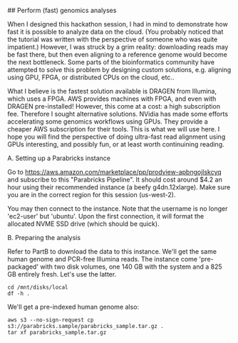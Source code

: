 ## Perform (fast) genomics analyses 

When I designed this hackathon session, I had in mind to demonstrate how fast it is possible to analyze data on the cloud. (You probably noticed that the tutorial was written with the perspective of someone who was quite impatient.) However, I was struck by a grim reality: downloading reads may be fast there, but then even aligning to a reference genome would become the next bottleneck. Some parts of the bioinformatics community have attempted to solve this problem by designing custom solutions, e.g. aligning using GPU, FPGA, or distributed CPUs on the cloud, etc.. 

What I believe is the fastest solution available is DRAGEN from Illumina, which uses a FPGA. AWS provides machines with FPGA, and even with DRAGEN pre-installed! However, this come at a cost: a high subscription fee. Therefore I sought alternative solutions. NVidia has made some efforts accelerating some genomics workflows using GPUs. They provide a cheaper AWS subscription for their tools. This is what we will use here. I hope you will find the perspective of doing ultra-fast read alignment using GPUs interesting, and possibly fun, or at least worth continuining reading.

A. Setting up a Parabricks instance

Go to https://aws.amazon.com/marketplace/pp/prodview-apbngojlskcyq
and subscribe to this "Parabricks Pipeline". It should cost around $4.2 an hour using their recommended instance (a beefy g4dn.12xlarge). Make sure you are in the correct region for this session (us-west-2).

You may then connect to the instance. Note that the username is no longer 'ec2-user' but 'ubuntu'. Upon the first connection, it will format the allocated NVME SSD drive (which should be quick).

B. Preparing the analysis

Refer to PartB to download the data to this instance. We'll get the same human genome and PCR-free Illumina reads. The instance come 'pre-packaged' with two disk volumes, one 140 GB with the system and a 825 GB entirely fresh. Let's use the latter.

    cd /mnt/disks/local
    df -h .

We'll get a pre-indexed human genome also:

    aws s3 --no-sign-request cp s3://parabricks.sample/parabricks_sample.tar.gz .
    tar xf parabricks_sample.tar.gz 
